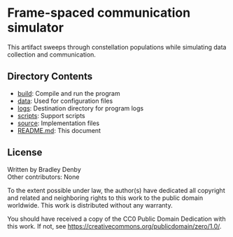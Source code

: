# Frame-spaced communication simulator

This artifact sweeps through constellation populations while simulating data
collection and communication.

## Directory Contents

* [build](build/README.md): Compile and run the program
* [data](data/README.md): Used for configuration files
* [logs](logs/README.md): Destination directory for program logs
* [scripts](scripts/README.md): Support scripts
* [source](source/frame-spaced.cpp): Implementation files
* [README.md](README.md): This document

## License

Written by Bradley Denby  
Other contributors: None

To the extent possible under law, the author(s) have dedicated all copyright and
related and neighboring rights to this work to the public domain worldwide. This
work is distributed without any warranty.

You should have received a copy of the CC0 Public Domain Dedication with this
work. If not, see <https://creativecommons.org/publicdomain/zero/1.0/>.
